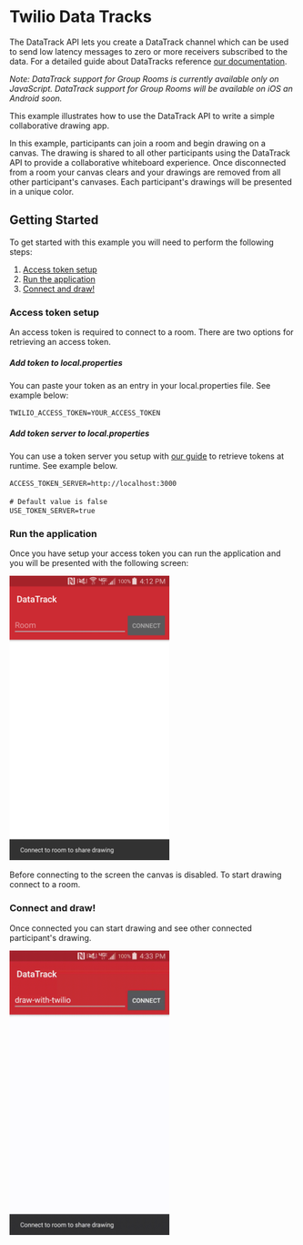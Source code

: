 # Twilio Data Tracks

The DataTrack API lets you create a DataTrack channel which can be used to send low latency 
messages to zero or more receivers subscribed to the data. For a detailed guide about DataTracks
reference [our documentation](https://www.twilio.com/docs/api/video/using-the-datatrack-api). 
 
 *Note: DataTrack support for Group Rooms is currently available only on JavaScript. 
 DataTrack support for Group Rooms will be available on iOS an Android soon.*
 

This example illustrates how to use the DataTrack API to write a simple collaborative drawing app. 

In this example, participants can join a room and begin drawing on a canvas. The drawing is shared
to all other participants using the DataTrack API to provide a collaborative whiteboard experience.
Once disconnected from a room your canvas clears and your drawings are removed from all other
participant's canvases. Each participant's drawings will be presented in a unique color.


## Getting Started

To get started with this example you will need to perform the following steps:

1. [Access token setup](#bullet1)
2. [Run the application](#bullet2)
3. [Connect and draw!](#bullet3)

### <a name="bullet1"></a>Access token setup 

An access token is required to connect to a room. There are two options for retrieving an access
token.

##### Add token to local.properties
You can paste your token as an entry in your local.properties file. See example below:

```
TWILIO_ACCESS_TOKEN=YOUR_ACCESS_TOKEN
```

##### Add token server to local.properties 
You can use a token server you setup with [our guide](https://github.com/twilio/video-quickstart-android#setup-an-access-token-server) 
to retrieve tokens at runtime. See example below.

```
ACCESS_TOKEN_SERVER=http://localhost:3000

# Default value is false
USE_TOKEN_SERVER=true
```


### <a name="bullet2"></a>Run the application 

Once you have setup your access token you can run the application and you will be presented with
the following screen:

<img height="500px" src="../images/exampleDataTrack/pre_connect.png"/>

Before connecting to the screen the canvas is disabled. To start drawing connect to a room.

### <a name="bullet3"></a>Connect and draw! 

Once connected you can start drawing and see other connected participant's drawing.

<img height="500px" src="../images/exampleDataTrack/drawing.gif"/>
